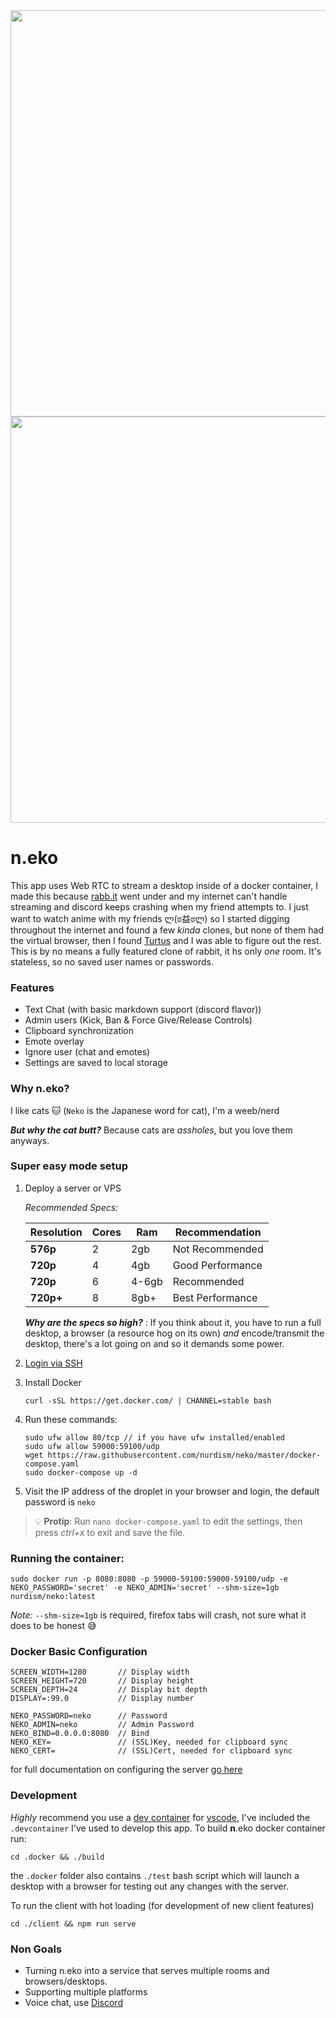 <div align="center">
<img src="https://github.com/nurdism/neko/raw/master/.github/logo.png" width="650" height="auto"/>
</div>

<div align="center">
<img src="https://i.imgur.com/ZSzbQr7.gif" width="650" height="auto"/>
</div>

# **n**.eko
 This app uses Web RTC to stream a desktop inside of a docker container, I made this because [rabb.it](https://en.wikipedia.org/wiki/Rabb.it) went under and my internet can't handle streaming and discord keeps crashing when my friend attempts to. I just want to watch anime with my friends ლ(ಠ益ಠლ) so I started digging throughout the internet and found a few *kinda* clones, but none of them had the virtual browser, then I found [Turtus](https://github.com/Khauri/Turtus) and I was able to figure out the rest. This is by no means a fully featured clone of rabbit, it hs only *one* room. It's stateless, so no saved user names or passwords. 

### Features
  * Text Chat (with basic markdown support (discord flavor))
  * Admin users (Kick, Ban & Force Give/Release Controls)
  * Clipboard synchronization
  * Emote overlay
  * Ignore user (chat and emotes)
  * Settings are saved to local storage

### Why **n**.eko?
I like cats 🐱 (`Neko` is the Japanese word for cat), I'm a weeb/nerd

***But why the cat butt?*** Because cats are *assholes*, but you love them anyways.

### Super easy mode setup
1. Deploy a server or VPS

    *Recommended Specs:*
    
    | Resolution | Cores | Ram   | Recommendation   |
    |------------|-------|-------|------------------|
    | **576p**   | 2     | 2gb   | Not Recommended  |
    | **720p**   | 4     | 4gb   | Good Performance |
    | **720p**   | 6     | 4-6gb | Recommended      |
    | **720p+**  | 8     | 8gb+  | Best Performance |
  
    ***Why are the specs so high?*** : If you think about it, you have to run a full desktop, a browser (a resource hog on its own) *and* encode/transmit the desktop, there's a lot going on and so it demands some power.

2. [Login via SSH](https://www.digitalocean.com/docs/droplets/how-to/connect-with-ssh/)

3. Install Docker
    ```
    curl -sSL https://get.docker.com/ | CHANNEL=stable bash
    ```
4. Run these commands:
    ```
    sudo ufw allow 80/tcp // if you have ufw installed/enabled
    sudo ufw allow 59000:59100/udp
    wget https://raw.githubusercontent.com/nurdism/neko/master/docker-compose.yaml
    sudo docker-compose up -d
    ```
5. Visit the IP address of the droplet in your browser and login, the default password is `neko`

> 💡 **Protip**: Run `nano docker-compose.yaml` to edit the settings, then press *ctrl+x* to exit and save the file.

### Running the container:
```
sudo docker run -p 8080:8080 -p 59000-59100:59000-59100/udp -e NEKO_PASSWORD='secret' -e NEKO_ADMIN='secret' --shm-size=1gb nurdism/neko:latest 
```

*Note:* `--shm-size=1gb` is required, firefox tabs will crash, not sure what it does to be honest 😅

### Docker Basic Configuration
```
SCREEN_WIDTH=1280       // Display width
SCREEN_HEIGHT=720       // Display height
SCREEN_DEPTH=24         // Display bit depth
DISPLAY=:99.0           // Display number

NEKO_PASSWORD=neko      // Password
NEKO_ADMIN=neko         // Admin Password
NEKO_BIND=0.0.0.0:8080  // Bind
NEKO_KEY=               // (SSL)Key, needed for clipboard sync
NEKO_CERT=              // (SSL)Cert, needed for clipboard sync
```
for full documentation on configuring the server [go here](./server/README.md)

### Development
*Highly* recommend you use a [dev container](https://code.visualstudio.com/docs/remote/containers) for [vscode](https://code.visualstudio.com/), I've included the `.devcontainer` I've used to develop this app. To build **n**.eko docker container run:
```
cd .docker && ./build
```
the `.docker` folder also contains `./test` bash script which will launch a desktop with a browser for testing out any changes with the server.

To run the client with hot loading (for development of new client features)
```
cd ./client && npm run serve
```

### Non Goals
* Turning n.eko into a service that serves multiple rooms and browsers/desktops.
* Supporting multiple platforms
* Voice chat, use [Discord](https://discordapp.com/)